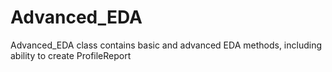 # Advanced_EDA
Advanced_EDA class contains basic and advanced EDA methods, including ability to create ProfileReport
